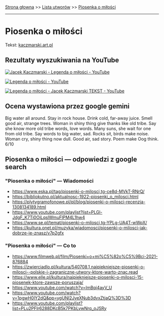 [Strona głowna](../index.md) >> [Lista utworów](../list.md) >> [Piosenka o miłości](424.md)

---

# Piosenka o miłości

Tekst: [kaczmarski.art.pl](https://www.kaczmarski.art.pl/tworczosc/wiersze/piosenka-o-milosci/)

## Rezultaty wyszukiwania na YouTube

[![Jacek Kaczmarski - Legenda o miłości - YouTube](http://img.youtube.com/vi/LwlvCphsBCQ/0.jpg)](https://www.youtube.com/watch?v=LwlvCphsBCQ "Jacek Kaczmarski - Legenda o miłości - YouTube")

[![Legenda o miłości - YouTube](http://img.youtube.com/vi/4lG2DderDN8/0.jpg)](https://www.youtube.com/watch?v=4lG2DderDN8 "Legenda o miłości - YouTube")

[![Legenda o miłości - Jacek Kaczmarski TEKST - YouTube](http://img.youtube.com/vi/kVmi7a7XkWg/0.jpg)](https://www.youtube.com/watch?v=kVmi7a7XkWg "Legenda o miłości - Jacek Kaczmarski TEKST - YouTube")

## Ocena wystawiona przez google gemini

Big water all around. Stay in rock house. Drink cold, far-away juice. Smell good air, strange trees. Woman in shiny thing give thanks like old tribe. Say she know more old tribe words, love words. Many suns, she wait for one from old tribe. Say words to big water, sad. Rocks sit, birds make noise. Woman cry, shiny thing now dull. Good air, sad story. Poem make Oog think. 6/10


## Piosenka o miłości — odpowiedzi z google search

### "Piosenka o miłości" — Wiadomości

 - <https://www.eska.pl/tag/piosenki-o-milosci,tg-ce8d-MVkT-RNrQ/>
 - <https://bibliokutno.pl/aktualnosc-1922-piosenki_o_milosci.html>
 - <https://plytygramofonowe.pl/pl/blog/piosenki-o-milosci-recenzja-1308134189.html>
 - <https://www.youtube.com/playlist?list=PLGl-JdgF_K7Ti0OiLqslWmuFlPM4L1hw4>
 - <https://www.se.pl/temat/piosenki-o-milosci,tg-YPLg-UA4T-wWpX/>
 - <https://kultura.onet.pl/muzyka/wiadomosci/piosenki-o-milosci-jak-dobrze-je-znasz/v7p2gfx>

### "Piosenka o miłości" — Co to

 - <https://www.filmweb.pl/film/Piosenki+o+mi%C5%82o%C5%9Bci-2021-876884>
 - <https://zwierciadlo.pl/kultura/540708,1,najpiekniejsze-piosenki-o-milosci--polskie-i-zagraniczne-utwory-ktore-warto-znac.read>
 - <https://www.elle.pl/kultura/najpiekniejsze-piosenki-o-milosci-15-piosenek-ktore-zawsze-poruszaja/>
 - <https://www.youtube.com/watch?v=lmBqi4ayV_U>
 - <https://www.youtube.com/watch?v=1pgwH0lY2dQ&pp=ygUNI2JveXNub3dvxZtjaQ%3D%3D>
 - <https://www.youtube.com/playlist?list=PLu2PFIr6288DKcB5k7PKbLvwNrq_oJSRy>

